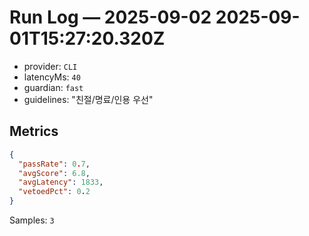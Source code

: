 # Run Log — 2025-09-02 2025-09-01T15:27:20.320Z
- provider: `CLI`
- latencyMs: `40`
- guardian: `fast`
- guidelines: "친절/명료/인용 우선"
## Metrics
```json
{
  "passRate": 0.7,
  "avgScore": 6.8,
  "avgLatency": 1833,
  "vetoedPct": 0.2
}
```
Samples: `3`